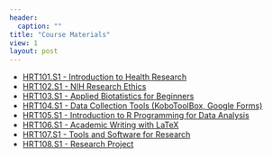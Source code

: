 ```yaml
---
header:
  caption: ""
title: "Course Materials"
view: 1
layout: post
---
```


- [HRT101.S1 - Introduction to Health Research]()
- [HRT102.S1 - NIH Research Ethics]()
- [HRT103.S1 - Applied Biotatistics for Beginners]()
- [HRT104.S1 - Data Collection Tools (KoboToolBox, Google Forms)]()
- [HRT105.S1 - Introduction to R Programming for Data Analysis]()
- [HRT106.S1 - Academic Writing with LaTeX]()
- [HRT107.S1 - Tools and Software for Research]()
- [HRT108.S1 - Research Project]()


